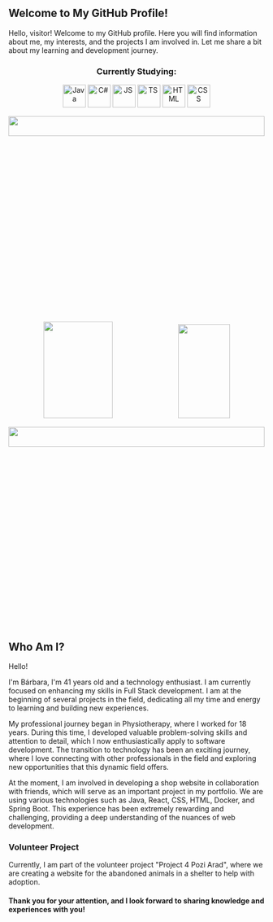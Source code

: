 <h2> Welcome to My GitHub Profile!</h2>

Hello, visitor! Welcome to my GitHub profile. Here you will find information about me, my interests, and the projects I am involved in. Let me share a bit about my learning and development journey.

<h3 align="center"> Currently Studying:</h3>
<div align="center">
  <img src="https://img.icons8.com/?size=256&id=Pd2x9GWu9ovX&format=png" alt="Java" width="45" height="45" title="Java"/>
  <img src="https://img.icons8.com/?size=256&id=45490&format=png" alt="C#" width="45" height="45" title="C#"/>
  <img src="https://img.icons8.com/?size=256&id=PXTY4q2Sq2lG&format=png" alt="JS" width="45" height="45" title="JavaScript"/>
  <img src="https://img.icons8.com/?size=256&id=wPohyHO_qO1a&format=png" alt="TS" width="45" height="45"  title="React"/>
  <img src="https://img.icons8.com/?size=256&id=20909&format=png" width="45" height="45"  title="HTML"/>
  <img src="https://img.icons8.com/?size=256&id=7gdY5qNXaKC0&format=png" alt="CSS" width="45" height="45"  title="CSS"/>
</div>
<p align="center">
  <img src="https://pa1.aminoapps.com/6751/c0d84354ad05463d63b8a411141bbaf2610e41ca_hq.gif" width="100%" height="10%">
</p>
<div align="center">  
  <img width="52%" height="190px" src="https://github-readme-stats.vercel.app/api?username=BarbaraMoreira40&show_icons=true&theme=dark" /> 
  <img width="45%" height="185px" src="https://github-readme-stats.vercel.app/api/top-langs/?username=BarbaraMoreira40&layout=compact&show_icons=true&theme=synthwave" />
</div>
<p align="center">
<img src="https://pa1.aminoapps.com/6751/c0d84354ad05463d63b8a411141bbaf2610e41ca_hq.gif" width="100%" height="10%">
</p>

## Who Am I?

Hello!

I'm Bárbara, I'm 41 years old and a technology enthusiast. I am currently focused on enhancing my skills in Full Stack development. I am at the beginning of several projects in the field, dedicating all my time and energy to learning and building new experiences.

My professional journey began in Physiotherapy, where I worked for 18 years. During this time, I developed valuable problem-solving skills and attention to detail, which I now enthusiastically apply to software development. The transition to technology has been an exciting journey, where I love connecting with other professionals in the field and exploring new opportunities that this dynamic field offers.

At the moment, I am involved in developing a shop website in collaboration with friends, which will serve as an important project in my portfolio. We are using various technologies such as Java, React, CSS, HTML, Docker, and Spring Boot. This experience has been extremely rewarding and challenging, providing a deep understanding of the nuances of web development.
<h3>Volunteer Project</h3>
<p>
  Currently, I am part of the volunteer project "Project 4 Pozi Arad", where we are creating a website for the abandoned animals in a shelter to help with adoption.  
</p>
<h4>
   Thank you for your attention, and I look forward to sharing knowledge and experiences with you!
</h4>
